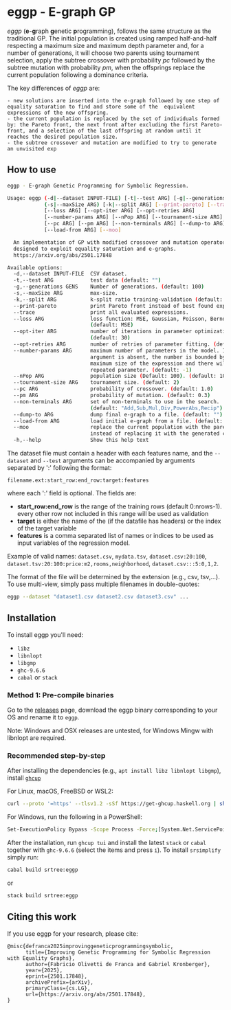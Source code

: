 # eggp - E-graph GP

*eggp* (**e**-**g**raph **g**enetic **p**rogramming), follows the same structure as the traditional GP. The initial population is created using ramped half-and-half respecting a maximum size and maximum depth parameter and, for a number of generations, it will choose two parents using tournament selection, apply the subtree crossover with probability $pc$ followed by the subtree mutation with probability $pm$, when the offsprings replace the current population following a dominance criteria.

The key differences of *eggp* are:

    - new solutions are inserted into the e-graph followed by one step of equality saturation to find and store some of the  equivalent expressions of the new offspring.
    - the current population is replaced by the set of individuals formed by: the Pareto front, the next front after excluding the first Pareto-front, and a selection of the last offspring at random until it reaches the desired population size.
    - the subtree crossover and mutation are modified to try to generate an unvisited exp
    
## How to use 

```bash
eggp - E-graph Genetic Programming for Symbolic Regression.

Usage: eggp (-d|--dataset INPUT-FILE) [-t|--test ARG] [-g|--generations GENS]
            (-s|--maxSize ARG) [-k|--split ARG] [--print-pareto] [--trace] 
            [--loss ARG] [--opt-iter ARG] [--opt-retries ARG] 
            [--number-params ARG] [--nPop ARG] [--tournament-size ARG] 
            [--pc ARG] [--pm ARG] [--non-terminals ARG] [--dump-to ARG] 
            [--load-from ARG] [--moo]

  An implementation of GP with modified crossover and mutation operators
  designed to exploit equality saturation and e-graphs.
  https://arxiv.org/abs/2501.17848

Available options:
  -d,--dataset INPUT-FILE  CSV dataset.
  -t,--test ARG            test data (default: "")
  -g,--generations GENS    Number of generations. (default: 100)
  -s,--maxSize ARG         max-size.
  -k,--split ARG           k-split ratio training-validation (default: 1)
  --print-pareto           print Pareto front instead of best found expression
  --trace                  print all evaluated expressions.
  --loss ARG               loss function: MSE, Gaussian, Poisson, Bernoulli.
                           (default: MSE)
  --opt-iter ARG           number of iterations in parameter optimization.
                           (default: 30)
  --opt-retries ARG        number of retries of parameter fitting. (default: 1)
  --number-params ARG      maximum number of parameters in the model. If this
                           argument is absent, the number is bounded by the
                           maximum size of the expression and there will be no
                           repeated parameter. (default: -1)
  --nPop ARG               population size (Default: 100). (default: 100)
  --tournament-size ARG    tournament size. (default: 2)
  --pc ARG                 probability of crossover. (default: 1.0)
  --pm ARG                 probability of mutation. (default: 0.3)
  --non-terminals ARG      set of non-terminals to use in the search.
                           (default: "Add,Sub,Mul,Div,PowerAbs,Recip")
  --dump-to ARG            dump final e-graph to a file. (default: "")
  --load-from ARG          load initial e-graph from a file. (default: "")
  --moo                    replace the current population with the pareto front
                           instead of replacing it with the generated children.
  -h,--help                Show this help text
```

The dataset file must contain a header with each features name, and the `--dataset` and `--test` arguments can be accompanied by arguments separated by ':' following the format:

`filename.ext:start_row:end_row:target:features`

where each ':' field is optional. The fields are:

- **start_row:end_row** is the range of the training rows (default 0:nrows-1).
   every other row not included in this range will be used as validation
- **target** is either the name of the  (if the datafile has headers) or the index
   of the target variable
- **features** is a comma separated list of names or indices to be used as
  input variables of the regression model.

Example of valid names: `dataset.csv`, `mydata.tsv`, `dataset.csv:20:100`, `dataset.tsv:20:100:price:m2,rooms,neighborhood`, `dataset.csv:::5:0,1,2`.

The format of the file will be determined by the extension (e.g., csv, tsv,...). To use multi-view, simply pass multiple filenames in double-quotes:

```bash
eggp --dataset "dataset1.csv dataset2.csv dataset3.csv" ...
```

## Installation

To install eggp you'll need:

- `libz`
- `libnlopt`
- `libgmp`
- `ghc-9.6.6`
- `cabal` or `stack`

### Method 1: Pre-compile binaries

Go to the [releases](https://github.com/folivetti/srtree/tags) page, download the eggp binary corresponding to your OS and rename it to `eggp`.

Note: Windows and OSX releases are untested, for Windows Mingw with libnlopt are required.

### Recommended step-by-step 

After installing the dependencies (e.g., `apt install libz libnlopt libgmp`), install [`ghcup`](https://www.haskell.org/ghcup/#)

For Linux, macOS, FreeBSD or WSL2:

```bash 
curl --proto '=https' --tlsv1.2 -sSf https://get-ghcup.haskell.org | sh
```

For Windows, run the following in a PowerShell:

```bash
Set-ExecutionPolicy Bypass -Scope Process -Force;[System.Net.ServicePointManager]::SecurityProtocol = [System.Net.ServicePointManager]::SecurityProtocol -bor 3072; try { & ([ScriptBlock]::Create((Invoke-WebRequest https://www.haskell.org/ghcup/sh/bootstrap-haskell.ps1 -UseBasicParsing))) -Interactive -DisableCurl } catch { Write-Error $_ }
```

After the installation, run `ghcup tui` and install the latest `stack` or `cabal` together with `ghc-9.6.6` (select the items and press `i`).
To install `srsimplify` simply run:

```bash 
cabal build srtree:eggp 
```

or 

```bash 
stack build srtree:eggp
```

## Citing this work

If you use eggp for your research, please cite:

```
@misc{defranca2025improvinggeneticprogrammingsymbolic,
      title={Improving Genetic Programming for Symbolic Regression with Equality Graphs}, 
      author={Fabricio Olivetti de Franca and Gabriel Kronberger},
      year={2025},
      eprint={2501.17848},
      archivePrefix={arXiv},
      primaryClass={cs.LG},
      url={https://arxiv.org/abs/2501.17848}, 
}
```
